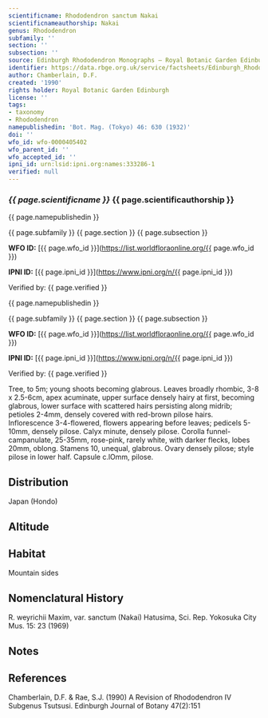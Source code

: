 ```yaml
---
scientificname: Rhododendron sanctum Nakai
scientificnameauthorship: Nakai
genus: Rhododendron
subfamily: ''
section: ''
subsection: ''
source: Edinburgh Rhododendron Monographs – Royal Botanic Garden Edinburgh
identifier: https://data.rbge.org.uk/service/factsheets/Edinburgh_Rhododendron_Monographs.xhtml
author: Chamberlain, D.F.
created: '1990'
rights holder: Royal Botanic Garden Edinburgh
license: ''
tags:
- taxonomy
- Rhododendron
namepublishedin: 'Bot. Mag. (Tokyo) 46: 630 (1932)'
doi: ''
wfo_id: wfo-0000405402
wfo_parent_id: ''
wfo_accepted_id: ''
ipni_id: urn:lsid:ipni.org:names:333286-1
verified: null
---
```

### _{{ page.scientificname }}_ {{ page.scientificauthorship }}
 {{ page.namepublishedin }}

{{ page.subfamily }} {{ page.section }} {{ page.subsection }}

**WFO ID:** [{{ page.wfo_id }}](https://list.worldfloraonline.org/{{ page.wfo_id }})

**IPNI ID:** [{{ page.ipni_id }}](https://www.ipni.org/n/{{ page.ipni_id }})

Verified by: {{ page.verified }}

 {{ page.namepublishedin }}

{{ page.subfamily }} {{ page.section }} {{ page.subsection }}

**WFO ID:** [{{ page.wfo_id }}](https://list.worldfloraonline.org/{{ page.wfo_id }})

**IPNI ID:** [{{ page.ipni_id }}](https://www.ipni.org/n/{{ page.ipni_id }})

Verified by: {{ page.verified }}



Tree, to 5m; young shoots becoming glabrous. Leaves broadly rhombic, 3-8 x 2.5-6cm, apex acuminate, upper surface densely hairy at first, becoming glabrous, lower surface with scattered hairs persisting along midrib; petioles 2-4mm, densely covered with red-brown pilose hairs. Inflorescence 3-4-flowered, flowers appearing before leaves; pedicels 5-10mm, densely pilose. Calyx minute, densely pilose. Corolla funnel-campanulate, 25-35mm, rose-pink, rarely white, with darker flecks, lobes 20mm, oblong. Stamens 10, unequal, glabrous. Ovary densely pilose; style pilose in lower half. Capsule c.lOmm, pilose.

## Distribution
Japan (Hondo)

## Altitude


## Habitat
Mountain sides

## Nomenclatural History
R. weyrichii Maxim, var. sanctum (Nakai) Hatusima, Sci. Rep. Yokosuka City Mus. 15: 23 (1969)
                       
## Notes


## References

Chamberlain, D.F. & Rae, S.J. (1990) A Revision of Rhododendron IV Subgenus Tsutsusi. Edinburgh Journal of Botany 47(2):151
